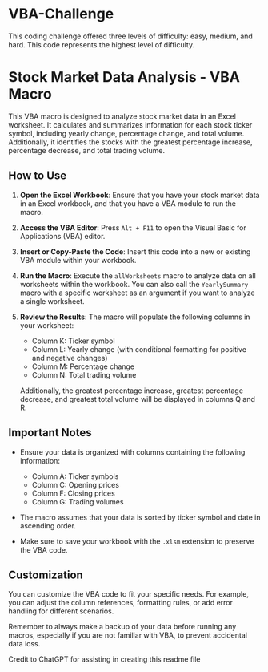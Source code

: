 # VBA-Challenge

This coding challenge offered three levels of difficulty: easy, medium, and hard. This code represents the highest level of difficulty.

# Stock Market Data Analysis - VBA Macro

This VBA macro is designed to analyze stock market data in an Excel worksheet. It calculates and summarizes information for each stock ticker symbol, including yearly change, percentage change, and total volume. Additionally, it identifies the stocks with the greatest percentage increase, percentage decrease, and total trading volume.

## How to Use

1. **Open the Excel Workbook**: Ensure that you have your stock market data in an Excel workbook, and that you have a VBA module to run the macro.

2. **Access the VBA Editor**: Press `Alt + F11` to open the Visual Basic for Applications (VBA) editor.

3. **Insert or Copy-Paste the Code**: Insert this code into a new or existing VBA module within your workbook.

4. **Run the Macro**: Execute the `allWorksheets` macro to analyze data on all worksheets within the workbook. You can also call the `YearlySummary` macro with a specific worksheet as an argument if you want to analyze a single worksheet.

5. **Review the Results**: The macro will populate the following columns in your worksheet:
   - Column K: Ticker symbol
   - Column L: Yearly change (with conditional formatting for positive and negative changes)
   - Column M: Percentage change
   - Column N: Total trading volume

   Additionally, the greatest percentage increase, greatest percentage decrease, and greatest total volume will be displayed in columns Q and R.

## Important Notes

- Ensure your data is organized with columns containing the following information:
   - Column A: Ticker symbols
   - Column C: Opening prices
   - Column F: Closing prices
   - Column G: Trading volumes

- The macro assumes that your data is sorted by ticker symbol and date in ascending order.

- Make sure to save your workbook with the `.xlsm` extension to preserve the VBA code.

## Customization

You can customize the VBA code to fit your specific needs. For example, you can adjust the column references, formatting rules, or add error handling for different scenarios.

Remember to always make a backup of your data before running any macros, especially if you are not familiar with VBA, to prevent accidental data loss.

Credit to ChatGPT for assisting in creating this readme file

